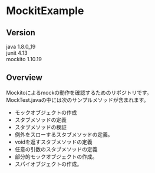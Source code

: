 # MockitExample

## Version
java 1.8.0_19  
junit 4.13  
mockito 1.10.19

## Overview
Mockitoによるmockの動作を確認するためのリポジトリです。  
MockTest.javaの中には次のサンプルメソッドが含まれます。

- モックオブジェクトの作成  
- スタブメソッドの定義  
- スタブメソッドの検証  
- 例外をスローするスタブメソッドの定義。  
- voidを返すスタブメソッドの定義  
- 任意の引数のスタブメソッドの定義  
- 部分的モックオブジェクトの作成。  
- スパイオブジェクトの作成。  